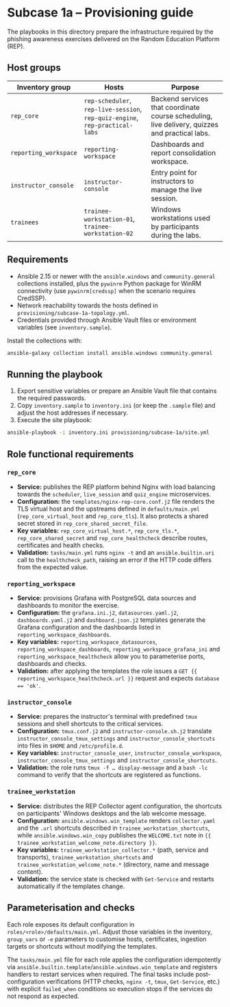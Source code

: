 # Subcase 1a – Provisioning guide

The playbooks in this directory prepare the infrastructure required by the phishing awareness exercises delivered on the Random Education Platform (REP).

## Host groups

| Inventory group | Hosts | Purpose |
| --- | --- | --- |
| `rep_core` | `rep-scheduler`, `rep-live-session`, `rep-quiz-engine`, `rep-practical-labs` | Backend services that coordinate course scheduling, live delivery, quizzes and practical labs. |
| `reporting_workspace` | `reporting-workspace` | Dashboards and report consolidation workspace. |
| `instructor_console` | `instructor-console` | Entry point for instructors to manage the live session. |
| `trainees` | `trainee-workstation-01`, `trainee-workstation-02` | Windows workstations used by participants during the labs. |

## Requirements

- Ansible 2.15 or newer with the `ansible.windows` and `community.general` collections installed, plus the `pywinrm` Python package for WinRM connectivity (use `pywinrm[credssp]` when the scenario requires CredSSP).
- Network reachability towards the hosts defined in `provisioning/subcase-1a-topology.yml`.
- Credentials provided through Ansible Vault files or environment variables (see `inventory.sample`).

Install the collections with:

```bash
ansible-galaxy collection install ansible.windows community.general
```

## Running the playbook

1. Export sensitive variables or prepare an Ansible Vault file that contains the required passwords.
2. Copy `inventory.sample` to `inventory.ini` (or keep the `.sample` file) and adjust the host addresses if necessary.
3. Execute the site playbook:

```bash
ansible-playbook -i inventory.ini provisioning/subcase-1a/site.yml
```

## Role functional requirements

### `rep_core`
- **Service:** publishes the REP platform behind Nginx with load balancing towards the `scheduler`, `live_session` and `quiz_engine` microservices.
- **Configuration:** the `templates/nginx-rep-core.conf.j2` file renders the TLS virtual host and the upstreams defined in `defaults/main.yml` (`rep_core_virtual_host` and `rep_core_tls`). It also protects a shared secret stored in `rep_core_shared_secret_file`.
- **Key variables:** `rep_core_virtual_host.*`, `rep_core_tls.*`, `rep_core_shared_secret` and `rep_core_healthcheck` describe routes, certificates and health checks.
- **Validation:** `tasks/main.yml` runs `nginx -t` and an `ansible.builtin.uri` call to the `healthcheck_path`, raising an error if the HTTP code differs from the expected value.

### `reporting_workspace`
- **Service:** provisions Grafana with PostgreSQL data sources and dashboards to monitor the exercise.
- **Configuration:** the `grafana.ini.j2`, `datasources.yaml.j2`, `dashboards.yaml.j2` and `dashboard.json.j2` templates generate the Grafana configuration and the dashboards listed in `reporting_workspace_dashboards`.
- **Key variables:** `reporting_workspace_datasources`, `reporting_workspace_dashboards`, `reporting_workspace_grafana_ini` and `reporting_workspace_healthcheck` allow you to parameterise ports, dashboards and checks.
- **Validation:** after applying the templates the role issues a `GET {{ reporting_workspace_healthcheck.url }}` request and expects `database == 'ok'`.

### `instructor_console`
- **Service:** prepares the instructor's terminal with predefined `tmux` sessions and shell shortcuts to the critical services.
- **Configuration:** `tmux.conf.j2` and `instructor-console.sh.j2` translate `instructor_console_tmux_settings` and `instructor_console_shortcuts` into files in `$HOME` and `/etc/profile.d`.
- **Key variables:** `instructor_console_user`, `instructor_console_workspace`, `instructor_console_tmux_settings` and `instructor_console_shortcuts`.
- **Validation:** the role runs `tmux -f … display-message` and a `bash -lc` command to verify that the shortcuts are registered as functions.

### `trainee_workstation`
- **Service:** distributes the REP Collector agent configuration, the shortcuts on participants' Windows desktops and the lab welcome message.
- **Configuration:** `ansible.windows.win_template` renders `collector.yaml` and the `.url` shortcuts described in `trainee_workstation_shortcuts`, while `ansible.windows.win_copy` publishes the `WELCOME.txt` note in `{{ trainee_workstation_welcome_note.directory }}`.
- **Key variables:** `trainee_workstation_collector.*` (path, service and transports), `trainee_workstation_shortcuts` and `trainee_workstation_welcome_note.*` (directory, name and message content).
- **Validation:** the service state is checked with `Get-Service` and restarts automatically if the templates change.

## Parameterisation and checks

Each role exposes its default configuration in `roles/<role>/defaults/main.yml`. Adjust those variables in the inventory, `group_vars` or `-e` parameters to customise hosts, certificates, ingestion targets or shortcuts without modifying the templates.

The `tasks/main.yml` file for each role applies the configuration idempotently via `ansible.builtin.template`/`ansible.windows.win_template` and registers handlers to restart services when required. The final tasks include post-configuration verifications (HTTP checks, `nginx -t`, `tmux`, `Get-Service`, etc.) with explicit `failed_when` conditions so execution stops if the services do not respond as expected.
